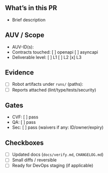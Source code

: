 ## What’s in this PR
- Brief description

## AUV / Scope
- AUV-ID(s):
- Contracts touched: [ ] openapi [ ] asyncapi
- Deliverable level: [ ] L1 [ ] L2 [x] L3

## Evidence
- [ ] Robot artifacts under `runs/` (paths):
- [ ] Reports attached (lint/type/tests/security)

## Gates
- CVF: [ ] pass
- QA:  [ ] pass
- Sec: [ ] pass (waivers if any: ID/owner/expiry)

## Checkboxes
- [ ] Updated docs (`docs/verify.md`, `CHANGELOG.md`)
- [ ] Small diffs / reversible
- [ ] Ready for DevOps staging (if applicable)
